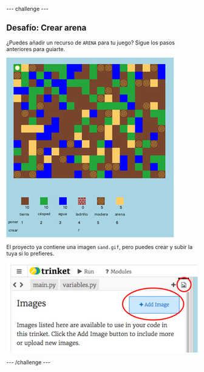 \--- challenge \---

## Desafío: Crear arena

¿Puedes añadir un recurso de `ARENA` para tu juego? Sigue los pasos anteriores para guiarte.

![captura de pantalla](images/craft-sand.png)

El proyecto ya contiene una imagen `sand.gif`, pero puedes crear y subir la tuya si lo prefieres.

![captura de pantalla](images/craft-upload.png)

\--- /challenge \---